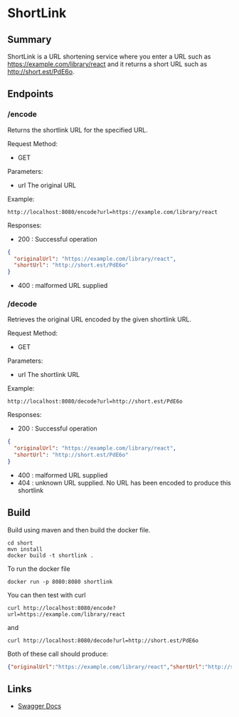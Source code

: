 # ShortLink 

## Summary

ShortLink is a URL shortening service where you enter a URL such as https://example.com/library/react and it returns a short URL such as http://short.est/PdE6o.

## Endpoints

### /encode

Returns the shortlink URL for the specified URL.

Request Method:
- GET

Parameters:
- url  The original URL

Example:
```
http://localhost:8080/encode?url=https://example.com/library/react
```

Responses:
- 200 : Successful operation
```json
{
  "originalUrl": "https://example.com/library/react",
  "shortUrl": "http://short.est/PdE6o"
}
```
- 400 : malformed URL supplied

### /decode 

Retrieves the original URL encoded by the given shortlink URL.

Request Method:
- GET

Parameters:
- url  The shortlink URL

Example:
```
http://localhost:8080/decode?url=http://short.est/PdE6o
```

Responses:
- 200 : Successful operation
```json
{
  "originalUrl": "https://example.com/library/react",
  "shortUrl": "http://short.est/PdE6o"
}
```
- 400 : malformed URL supplied
- 404 : unknown URL supplied. No URL has been encoded to produce this shortlink

## Build

Build using maven and then build the docker file.

```
cd short
mvn install
docker build -t shortlink .
```

To run the docker file

```
docker run -p 8080:8080 shortlink
```

You can then test with curl

```
curl http://localhost:8080/encode?url=https://example.com/library/react
```

and

```
curl http://localhost:8080/decode?url=http://short.est/PdE6o
```

Both of these call should produce:

```json
{"originalUrl":"https://example.com/library/react","shortUrl":"http://short.est/PdE6o"}
```


## Links

- [Swagger Docs](https://github.com/jantes-home/solve/blob/main/short/src/main/resources/swagger.yaml?raw=true)